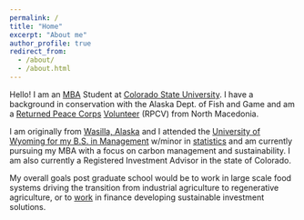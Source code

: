```yaml
---
permalink: /
title: "Home"
excerpt: "About me"
author_profile: true
redirect_from: 
  - /about/
  - /about.html
---
```



Hello! I am an [MBA](https://biz.colostate.edu/academics/graduate-programs/mba/impact-mba/corporate-sustainability) Student at [Colorado State University](https://www.colostate.edu/). I have a background in conservation with the Alaska Dept. of Fish and Game and am a [Returned Peace Corps](https://www.facebook.com/peacecorpsmacedonia/videos/we-are-live-at-the-swearing-in-ceremony-of-the-24th-group-of-peace-corps-volunte/449672655751828/) [Volunteer](https://youtu.be/348IRG8tvuc?t=343) (RPCV) from North Macedonia.

I am originally from [Wasilla, Alaska](https://www.frontiersman.com/kamber-lucas/image_114ea9da-af63-11e4-a34d-4bfda50ae2f9.html) and I attended the [University of Wyoming for my B.S. in Management](https://www.uwyo.edu/mgtmkt/index.html) w/minor in [statistics](https://www.uwyo.edu/mathstats/) and am currently pursuing my MBA with a focus on carbon management and sustainability. I am also currently a Registered Investment Advisor in the state of Colorado.

My overall goals post graduate school would be to work in large scale food systems driving the transition from industrial agriculture to regenerative agriculture, or to [work](https://www.beyondwealthmanagement.com/blog-01/what-values-based-investing) in finance developing sustainable investment solutions.

<!-- I am interested the [outdoors] (https://wrrnetwork.com/2021/03/31/uw-launches-new-outdoor-guide-certification/) in Meditation and [Yoga](https://isha.sadhguru.org/us/en/blog/article/shoonya-program-iiis) for healing --> 

<!-- https://www.facebook.com/plugins/video.php?height=314&href=https%3A%2F%2Fwww.facebook.com%2Fpeacecorpsmacedonia%2Fvideos%2F449672655751828%2F&show_text=true&width=560&t=1326 -->